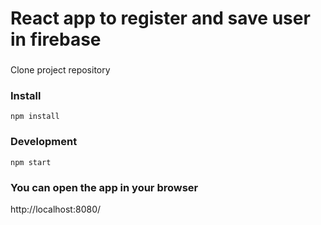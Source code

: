 # React app to register and save user in firebase 

###

Clone project repository 

### Install

`npm install`

### Development

`npm start`

### You can open the app in your browser

http://localhost:8080/
